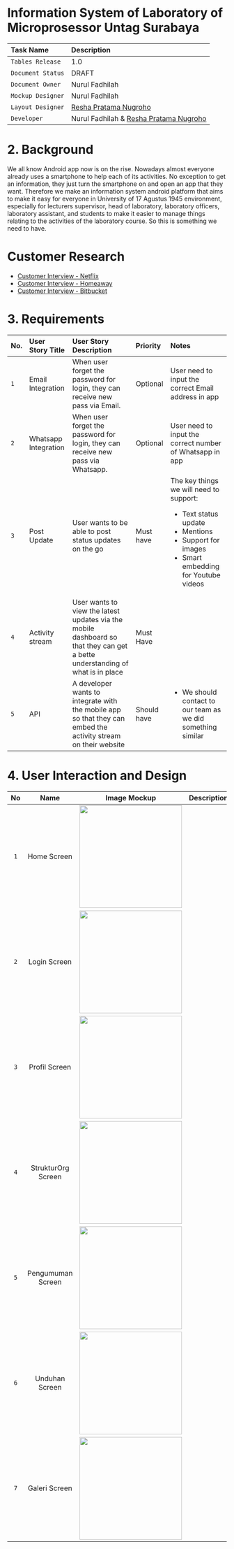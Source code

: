 # Information System of Laboratory of Microprosessor Untag Surabaya

|Task Name|Description|
|:---|:---|
|`Tables Release`|1.0 |
|`Document Status`|DRAFT |
|`Document Owner`|Nurul Fadhilah|
|`Mockup Designer`|Nurul Fadhilah|
|`Layout Designer`|[Resha Pratama Nugroho](https://web.facebook.com/reshapratama.nugroho)|
|`Developer`|Nurul Fadhilah & [Resha Pratama Nugroho](https://web.facebook.com/reshapratama.nugroho)|

# 2. Background
We all know Android app now is on the rise. Nowadays almost everyone already uses a smartphone to help each of its activities. 
No exception to get an information, they just turn the smartphone on and open an app that they want. Therefore we make an information system android platform that aims to make it easy for everyone in University of 17 Agustus 1945 environment, especially for lecturers supervisor, head of laboratory, laboratory officers, laboratory assistant, and students to make it easier to manage things relating to the activities of the laboratory course. So this is something we need to have.

# Customer Research
* [Customer Interview - Netflix](http://google.com)
* [Customer Interview - Homeaway](http://google.com)
* [Customer Interview - Bitbucket](http://google.com)

# 3. Requirements
|No.|User Story Title|User Story Description|Priority|Notes|
|:---|:---|:---|:---|:---|
|`1`|Email Integration|When user forget the password for login, they can receive new pass via Email.|Optional|User need to input the correct Email address in app|
|`2`|Whatsapp Integration|When user forget the password for login, they can receive new pass via Whatsapp.|Optional|User need to input the correct number of Whatsapp in app|
|`3`|Post Update|User wants to be able to post status updates on the go|Must have| The key things we will need to support: <ul><li>Text status update</li><li>Mentions</li><li>Support for images</li><li>Smart embedding for Youtube videos</li></ul>|
|`4`|Activity stream|User wants to view the latest updates via the mobile dashboard so that they can get a bette understanding of what is in place| Must Have| |
|`5`|API|A developer wants to integrate with the mobile app so that they can embed the activity stream on their website|Should have|<ul><li>We should contact to our team as we did something similar</li></ul>

# 4. User Interaction and Design
|No|Name|Image Mockup|Description|
|:---:|:---:|:---:|:---:|
|`1`|Home Screen|<img src="images/homescreen.jpeg" width=235>||
|`2`|Login Screen|<img src="images/login.jpeg" width=235>||
|`3`|Profil Screen|<img src="images/profil.jpeg" width=235>||
|`4`|StrukturOrg Screen|<img src="images/strukturorg.jpeg" width=235>||
|`5`|Pengumuman Screen|<img src="images/pengumuman.jpg" width=235>||
|`6`|Unduhan Screen|<img src="images/unduhan.jpg" width=235>||
|`7`|Galeri Screen|<img src="images/galeri.jpg" width=235>||
